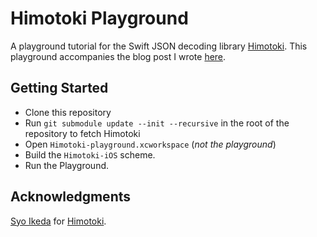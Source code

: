 # Himotoki Playground

A playground tutorial for the Swift JSON decoding library [Himotoki](https://github.com/ikesyo/Himotoki). This playground accompanies the blog post I wrote [here](http://davidcaunt.co.uk/himotoki-tutorial).

## Getting Started

- Clone this repository
-  Run `git submodule update --init --recursive` in the root of the repository to fetch Himotoki
-  Open `Himotoki-playground.xcworkspace`  (_not the playground_)
-  Build the `Himotoki-iOS` scheme. 
-  Run the Playground.

## Acknowledgments

[Syo Ikeda](https://github.com/ikesyo) for [Himotoki](https://github.com/ikesyo/Himotoki). 
